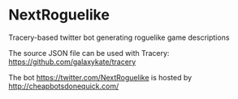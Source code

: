 # NextRoguelike
Tracery-based twitter bot generating roguelike game descriptions

The source JSON file can be used with Tracery: https://github.com/galaxykate/tracery

The bot https://twitter.com/NextRoguelike is hosted by http://cheapbotsdonequick.com/
